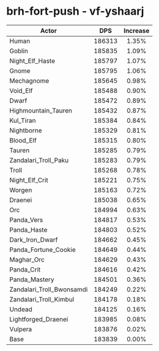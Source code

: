 # brh-fort-push - vf-yshaarj
| Actor | DPS | Increase |
|---|:---:|:---:|
|Human|186313|1.35%|
|Goblin|185835|1.09%|
|Night_Elf_Haste|185797|1.07%|
|Gnome|185795|1.06%|
|Mechagnome|185645|0.98%|
|Void_Elf|185488|0.90%|
|Dwarf|185472|0.89%|
|Highmountain_Tauren|185432|0.87%|
|Kul_Tiran|185384|0.84%|
|Nightborne|185329|0.81%|
|Blood_Elf|185315|0.80%|
|Tauren|185285|0.79%|
|Zandalari_Troll_Paku|185283|0.79%|
|Troll|185268|0.78%|
|Night_Elf_Crit|185221|0.75%|
|Worgen|185163|0.72%|
|Draenei|185038|0.65%|
|Orc|184994|0.63%|
|Panda_Vers|184817|0.53%|
|Panda_Haste|184803|0.52%|
|Dark_Iron_Dwarf|184662|0.45%|
|Panda_Fortune_Cookie|184649|0.44%|
|Maghar_Orc|184629|0.43%|
|Panda_Crit|184616|0.42%|
|Panda_Mastery|184501|0.36%|
|Zandalari_Troll_Bwonsamdi|184249|0.22%|
|Zandalari_Troll_Kimbul|184178|0.18%|
|Undead|184125|0.16%|
|Lightforged_Draenei|183985|0.08%|
|Vulpera|183876|0.02%|
|Base|183839|0.00%|
